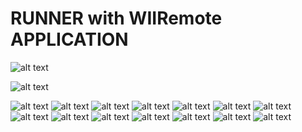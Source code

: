 # RUNNER with WIIRemote APPLICATION

![alt text](captures_ecran/Capture(1))

![alt text](captures_ecran/Capture(2))

![alt text](captures_ecran/Capture(5))
![alt text](captures_ecran/Capture(6))
![alt text](captures_ecran/Capture(7))
![alt text](captures_ecran/Capture(8))
![alt text](captures_ecran/Capture(9))
![alt text](captures_ecran/Capture(10))
![alt text](captures_ecran/Capture(11))
![alt text](captures_ecran/Capture(12))
![alt text](captures_ecran/Capture(13))
![alt text](captures_ecran/Capture(14))
![alt text](captures_ecran/Capture(15))
![alt text](captures_ecran/Capture(16))
![alt text](captures_ecran/Capture(17))
![alt text](captures_ecran/Capture(18))